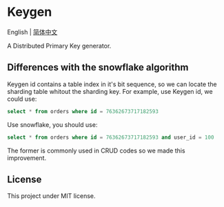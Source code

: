 # Keygen

English | [简体中文](./README.zh-CN.md)

A Distributed Primary Key generator.

## Differences with the snowflake algorithm

Keygen id contains a table index in it's bit sequence, so we can locate the sharding table whitout the sharding key.
For example, use Keygen id, we could use:

```sql
select * from orders where id = 76362673717182593
```

Use snowflake, you should use:

```sql
select * from orders where id = 76362673717182593 and user_id = 100
```

The former is commonly used in CRUD codes so we made this improvement.

## License

This project under MIT license.
